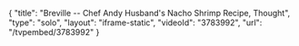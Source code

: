 {
    "title": "Breville -- Chef Andy Husband's Nacho Shrimp Recipe, Thought",
    "type": "solo",
    "layout": "iframe-static",
    "videoId": "3783992",
    "url": "\/tvpembed\/3783992"
}